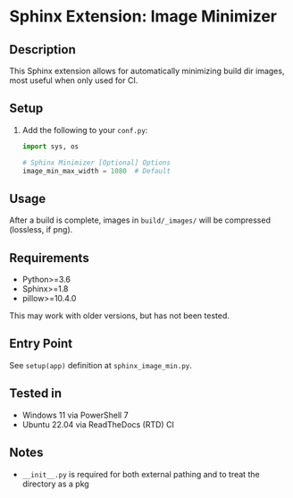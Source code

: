 # Sphinx Extension: Image Minimizer

## Description

This Sphinx extension allows for automatically minimizing build dir images, most useful when only used for CI.

## Setup

1. Add the following to your `conf.py`:

    ```python
    import sys, os
    
    # Sphinx Minimizer [Optional] Options
    image_min_max_width = 1080  # Default
    ```

## Usage

After a build is complete, images in `build/_images/` will be compressed (lossless, if png). 

## Requirements

- Python>=3.6
- Sphinx>=1.8
- pillow>=10.4.0

This may work with older versions, but has not been tested.

## Entry Point

See `setup(app)` definition at `sphinx_image_min.py`.

## Tested in

- Windows 11 via PowerShell 7
- Ubuntu 22.04 via ReadTheDocs (RTD) CI

## Notes

- `__init__.py` is required for both external pathing and to treat the directory as a pkg
